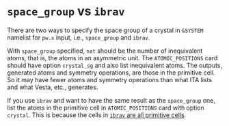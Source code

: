 # `space_group` vs `ibrav`

There are two ways to specify the space group of a crystal in `&SYSTEM` namelist for `pw.x`
input, i.e., `space_group` and `ibrav`.

With `space_group` specified, `nat` should be the number of inequivalent atoms, that is, the
atoms in an asymmetric unit. The `ATOMIC_POSITIONS` card should have option `crystal_sg` and
also list inequivalent atoms. The outputs, generated atoms and symmetry operations, are
those in the primitive cell. So it may have fewer atoms and symmetry operations than what
ITA lists and what Vesta, etc., generates.

If you use `ibrav` and want to have the same result as the `space_group` one, list the atoms
in the primitive cell in `ATOMIC_POSITIONS` card with option `crystal`. This is because the
cells in
[`ibrav` are all primitive cells](https://www.quantum-espresso.org/Doc/INPUT_PW.html#idm199).
